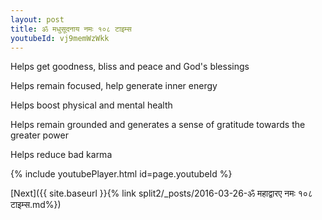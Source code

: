 ```yaml
---
layout: post
title: ॐ मधुसूदनाय नमः १०८ टाइम्स
youtubeId: vj9memWzWkk
---
```

 
 
Helps get goodness, bliss and peace and God's blessings
 
Helps remain focused, help generate inner energy 
 
Helps boost physical and mental health 
 
Helps remain grounded and generates a sense of gratitude towards the greater power 
 
Helps reduce bad karma
 
 
 
 


{% include youtubePlayer.html id=page.youtubeId %}
 
[Next]({{ site.baseurl }}{% link  split2/_posts/2016-03-26-ॐ महाद्वारए नमः १०८ टाइम्स.md%})
 
